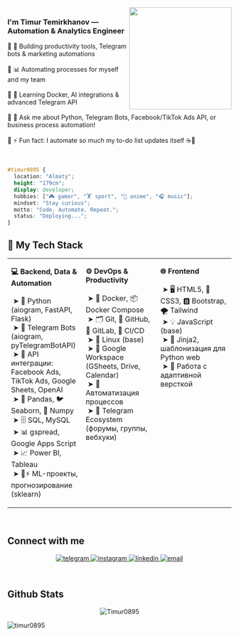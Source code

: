  
<img align='right' src="https://media.giphy.com/media/M9gbBd9nbDrOTu1Mqx/giphy.gif" width="230">  

### <div align="left">I'm Timur Temirkhanov — Automation & Analytics Engineer</div>

🔹 🚀 Building productivity tools, Telegram bots & marketing automations<br/>  
🔹 📊 Automating processes for myself and my team<br/>  
🔹 🐳 Learning Docker, AI integrations & advanced Telegram API<br/>  
🔹 🎯 Ask me about Python, Telegram Bots, Facebook/TikTok Ads API, or business process automation!<br/>  
🔹 ⚡ Fun fact: I automate so much my to-do list updates itself ☕🤖

<br/>  

```css
#timur0895 {
  location: "Almaty";
  height: "179cm";
  display: developer;
  hobbies: ["🎮 gamer", "🏋️ sport", "🍥 anime", "🎧 music"];
  mindset: "Stay curious";
  motto: "Code. Automate. Repeat.";
  status: "Deploying...";
}
```

## 🚀 My Tech Stack

<table>
<tr>
<td valign="top" width="33%">

<b>💻 Backend, Data & Automation</b><br>
<br>
&nbsp;➤ 🐍 Python (aiogram, FastAPI, Flask)<br>
&nbsp;➤ 🤖 Telegram Bots (aiogram, pyTelegramBotAPI)<br>
&nbsp;➤ 🔗 API интеграции: Facebook Ads, TikTok Ads, Google Sheets, OpenAI<br>
&nbsp;➤ 🐼 Pandas, 🐦 Seaborn, 🔢 Numpy<br>
&nbsp;➤ 🗄️ SQL, MySQL<br>
&nbsp;➤ 📊 gspread, Google Apps Script<br>
&nbsp;➤ 📈 Power BI, Tableau<br>
&nbsp;➤ 🤖⚡ ML-проекты, прогнозирование (sklearn)

</td>
</td>
<td valign="top" width="33%">

<b>⚙️ DevOps & Productivity</b><br>
<br>
&nbsp;➤ 🐳 Docker, 📦 Docker Compose<br>
&nbsp;➤ 🗂️ Git, 🐙 GitHub, 🦊 GitLab, 🔁 CI/CD<br>
&nbsp;➤ 🐧 Linux (base)<br>
&nbsp;➤ 📅 Google Workspace (GSheets, Drive, Calendar)<br>
&nbsp;➤ 🤝 Автоматизация процессов<br>
&nbsp;➤ 💬 Telegram Ecosystem (форумы, группы, вебхуки)

</td>
<td valign="top" width="33%">

<b>🌐 Frontend</b><br>
<br>
&nbsp;➤ 🖥️ HTML5, 🎨 CSS3, 🅱️ Bootstrap, 🌪️ Tailwind<br>
&nbsp;➤ 💡 JavaScript (base)<br>
&nbsp;➤ 📝 Jinja2, шаблонизация для Python web<br>
&nbsp;➤ 📱 Работа с адаптивной версткой

</tr>
</table>

<br/>  


## Connect with me  
<p align="center"> <a href="https://t.me/your_telegram_username" target="_blank"> <img src="https://img.shields.io/badge/Telegram-2CA5E0?style=for-the-badge&logo=telegram&logoColor=white" alt="telegram"/> </a> <a href="https://instagram.com/timur_temirkhanov8" target="_blank"> <img src="https://img.shields.io/badge/Instagram-E4405F?style=for-the-badge&logo=instagram&logoColor=white" alt="instagram"/> </a> <a href="https://www.linkedin.com/in/your_linkedin_username/" target="_blank"> <img src="https://img.shields.io/badge/LinkedIn-0077B5?style=for-the-badge&logo=linkedin&logoColor=white" alt="linkedin"/> </a> <a href="mailto:your.email@example.com" target="_blank"> <img src="https://img.shields.io/badge/Email-D14836?style=for-the-badge&logo=gmail&logoColor=white" alt="email"/> </a> </p>
  

<br/>  


## Github Stats  
<p align="center"> <img src="https://github-readme-stats.vercel.app/api?username=Timur0895&show_icons=true&theme=gotham" alt="Timur0895" /> 

<br/>  



<div align="center">
  <p align="left"> <img src="https://komarev.com/ghpvc/?username=timur0895&label=Profile%20views&color=0e75b6&style=flat" alt="timur0895" /> </p>
</div>  
  

<br/>  


<br />
